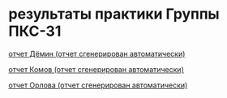  
результаты практики Группы ПКС-31
========================
[отчет Дёмин (отчет сгенерирован автоматически)]( https://github.com/VladAndropov/pcs-31/blob/master/Demin.ipynb "Демин")

[отчет Комов (отчет сгенерирован автоматически)]( https://github.com/VladAndropov/pcs-31/blob/master/Komov.ipynb "Комов") 

 [отчет Орлова (отчет сгенерирован автоматически)]( https://github.com/VladAndropov/pcs-31/blob/master/Orlova.ipynb "Орлова") 
